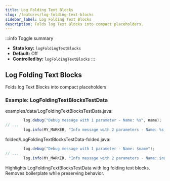 ```yaml
---
title: Log Folding Text Blocks
slug: /features/log-folding-text-blocks
sidebar_label: Log Folding Text Blocks
description: Folds log Text Blocks into compact placeholders.
---
```


:::info Toggle summary
- **State key:** `logFoldingTextBlocks`
- **Default:** Off
- **Controlled by:** `logFoldingTextBlocks`
:::

## Log Folding Text Blocks
Folds log Text Blocks into compact placeholders.

### Example: LogFoldingTextBlocksTestData

examples/data/LogFoldingTextBlocksTestData.java:
```java
        log.debug("Debug message with 1 parameter - Name: %s", name);
// ...
        log.info(MY_MARKER, "Info message with 2 parameters - Name: %s, Age: %d", name, age);
```

folded/LogFoldingTextBlocksTestData-folded.java:
```java
        log.debug("Debug message with 1 parameter - Name: $name");
// ...
        log.info(MY_MARKER, "Info message with 2 parameters - Name: $name, Age: $age");
```

Highlights LogFoldingTextBlocksTestData with log folding text blocks.
Removes boilerplate while preserving behavior.
